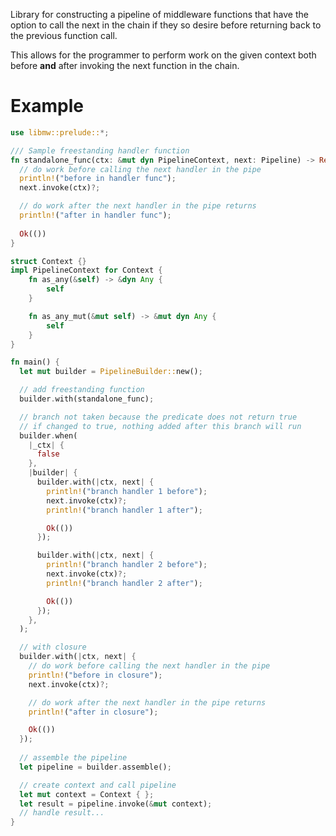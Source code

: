 Library for constructing a pipeline of middleware functions that have the option to call the next
in the chain if they so desire before returning back to the previous function call.

This allows for the programmer to perform work on the given context both before __and__ after invoking the
next function in the chain.

# Example
```rust
use libmw::prelude::*;

/// Sample freestanding handler function
fn standalone_func(ctx: &mut dyn PipelineContext, next: Pipeline) -> Result<(), PipelineError> {
  // do work before calling the next handler in the pipe
  println!("before in handler func");
  next.invoke(ctx)?;

  // do work after the next handler in the pipe returns
  println!("after in handler func");
  
  Ok(())
}

struct Context {}
impl PipelineContext for Context {
	fn as_any(&self) -> &dyn Any {
		self
	}

	fn as_any_mut(&mut self) -> &mut dyn Any {
		self
	}
}

fn main() {
  let mut builder = PipelineBuilder::new();

  // add freestanding function
  builder.with(standalone_func);

  // branch not taken because the predicate does not return true
  // if changed to true, nothing added after this branch will run
  builder.when(
    |_ctx| {
      false
    },
    |builder| {
      builder.with(|ctx, next| {
        println!("branch handler 1 before");
        next.invoke(ctx)?;
        println!("branch handler 1 after");

        Ok(())
      });

      builder.with(|ctx, next| {
        println!("branch handler 2 before");
        next.invoke(ctx)?;
        println!("branch handler 2 after");

        Ok(())
      });
    },
  );

  // with closure
  builder.with(|ctx, next| {
    // do work before calling the next handler in the pipe
  	println!("before in closure");
  	next.invoke(ctx)?;

    // do work after the next handler in the pipe returns
  	println!("after in closure");

  	Ok(())
  });
  
  // assemble the pipeline
  let pipeline = builder.assemble();

  // create context and call pipeline
  let mut context = Context { };
  let result = pipeline.invoke(&mut context);
  // handle result...
}
```